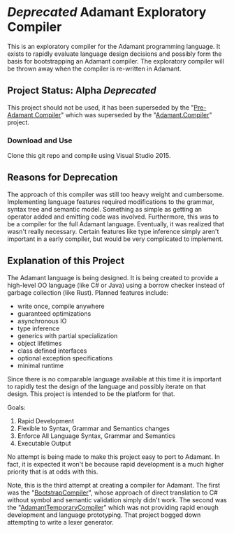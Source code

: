 #  *Deprecated* Adamant Exploratory Compiler
This is an exploratory compiler for the Adamant programming language.  It exists to rapidly evaluate language design decisions and possibly form the basis for bootstrapping an Adamant compiler.  The exploratory compiler will be thrown away when the compiler is re-written in Adamant.

## Project Status: Alpha  *Deprecated*
This project should not be used, it has been superseded by the "[Pre-Adamant Compiler](https://github.com/adamant-deprecated/PreAdamantCompiler)" which was superseded by the "[Adamant.Compiler](https://github.com/adamant/Adamant.Compiler)" project.

### Download and Use
Clone this git repo and compile using Visual Studio 2015.

## Reasons for Deprecation

The approach of this compiler was still too heavy weight and cumbersome.  Implementing language features required modifications to the grammar, syntax tree and semantic model.  Something as simple as getting an operator added and emitting code was involved.  Furthermore, this was to be a compiler for the full Adamant language.  Eventually, it was realized that wasn't really necessary.  Certain features like type inference simply aren't important in a early compiler, but would be very complicated to implement.

## Explanation of this Project
The Adamant language is being designed.  It is being created to provide a high-level OO language (like C# or Java) using a borrow checker instead of garbage collection (like Rust).  Planned features include:

  * write once, compile anywhere
  * guaranteed optimizations
  * asynchronous IO
  * type inference
  * generics with partial specialization
  * object lifetimes
  * class defined interfaces
  * optional exception specifications
  * minimal runtime

Since there is no comparable language available at this time it is important to rapidly test the design of the language and possibly iterate on that design.  This project is intended to be the platform for that.

Goals:
  1. Rapid Development
  2. Flexible to Syntax, Grammar and Semantics changes
  3. Enforce All Language Syntax, Grammar and Semantics
  4. Executable Output

No attempt is being made to make this project easy to port to Adamant.  In fact, it is expected it won't be because rapid development is a much higher priority that is at odds with this.

Note, this is the third attempt at creating a compiler for Adamant.  The first was the "[BootstrapCompiler](https://github.com/adamant-deprecated/AdamantBootstrapCompiler)", whose approach of direct translation to C# without symbol and semantic validation simply didn't work.  The second was the "[AdamantTemporaryCompiler](https://github.com/adamant-deprecated/AdamantTemporaryCompiler)" which was not providing rapid enough development and language prototyping. That project bogged down attempting to write a lexer generator.